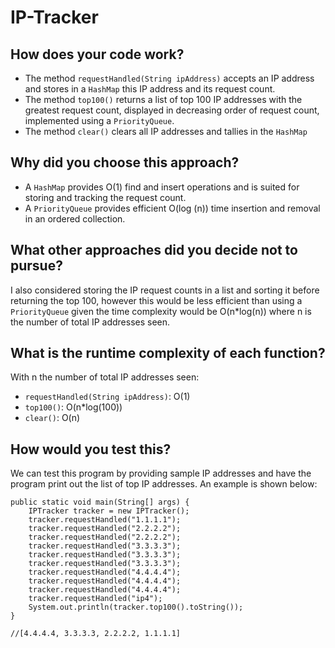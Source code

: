 # IP-Tracker

## How does your code work?
- The method `requestHandled(String ipAddress)` accepts an IP address and stores in a `HashMap` this IP address and its request count.
- The method `top100()` returns a list of top 100 IP addresses with the greatest request count, displayed in decreasing order of request count, implemented using a `PriorityQueue`.
- The method `clear()` clears all IP addresses and tallies in the `HashMap`

## Why did you choose this approach?
- A `HashMap` provides O(1) find and insert operations and is suited for storing and tracking the request count.
- A `PriorityQueue` provides efficient O(log (n)) time insertion and removal in an ordered collection.

## What other approaches did you decide not to pursue?
I also considered storing the IP request counts in a list and sorting it before returning the top 100, however this would be less efficient than using a `PriorityQueue` given the time complexity would be O(n\*log(n)) where n is the number of total IP addresses seen.

## What is the runtime complexity of each function?
With n the number of total IP addresses seen:
- `requestHandled(String ipAddress)`: O(1)
- `top100()`: O(n\*log(100))
- `clear()`: O(n)

## How would you test this?
We can test this program by providing sample IP addresses and have the program print out the list of top IP addresses. An example is shown below:
	
	public static void main(String[] args) {
		IPTracker tracker = new IPTracker();
		tracker.requestHandled("1.1.1.1");
		tracker.requestHandled("2.2.2.2");
		tracker.requestHandled("2.2.2.2");
		tracker.requestHandled("3.3.3.3");
		tracker.requestHandled("3.3.3.3");
		tracker.requestHandled("3.3.3.3");
		tracker.requestHandled("4.4.4.4");
		tracker.requestHandled("4.4.4.4");
		tracker.requestHandled("4.4.4.4");
		tracker.requestHandled("ip4");
		System.out.println(tracker.top100().toString());
	}
  `//[4.4.4.4, 3.3.3.3, 2.2.2.2, 1.1.1.1]`
